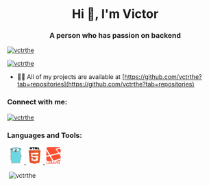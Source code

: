 <h1 align="center">Hi 👋, I'm Victor</h1>
<h3 align="center">A person who has passion on backend</h3>

<p align="left"> <a href="https://github.com/ryo-ma/github-profile-trophy"><img src="https://github-profile-trophy.vercel.app/?username=vctrthe" alt="vctrthe" /></a> </p>

<p align="left"> <a href="https://twitter.com/vctrthe" target="blank"><img src="https://img.shields.io/twitter/follow/vctrthe?logo=twitter&style=for-the-badge" alt="vctrthe" /></a> </p>

- 👨‍💻 All of my projects are available at [https://github.com/vctrthe?tab=repositories](https://github.com/vctrthe?tab=repositories)

<h3 align="left">Connect with me:</h3>
<p align="left">
<a href="https://twitter.com/vctrthe" target="blank"><img align="center" src="https://raw.githubusercontent.com/rahuldkjain/github-profile-readme-generator/master/src/images/icons/Social/twitter.svg" alt="vctrthe" height="30" width="40" /></a>
</p>

<h3 align="left">Languages and Tools:</h3>
<p align="left"> <a href="https://golang.org" target="_blank" rel="noreferrer"> <img src="https://raw.githubusercontent.com/devicons/devicon/master/icons/go/go-original.svg" alt="go" width="40" height="40"/> </a> <a href="https://www.w3.org/html/" target="_blank" rel="noreferrer"> <img src="https://raw.githubusercontent.com/devicons/devicon/master/icons/html5/html5-original-wordmark.svg" alt="html5" width="40" height="40"/> </a> <a href="https://laravel.com/" target="_blank" rel="noreferrer"> <img src="https://raw.githubusercontent.com/devicons/devicon/master/icons/laravel/laravel-plain-wordmark.svg" alt="laravel" width="40" height="40"/> </a> </p>

<p>&nbsp;<img align="center" src="https://github-readme-stats.vercel.app/api?username=vctrthe&show_icons=true&locale=en" alt="vctrthe" /></p>
